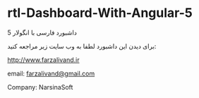 # rtl-Dashboard-With-Angular-5
داشبورد فارسی با انگولار 5


برای دیدن این داشبورد لطفا به وب سایت زیر مراجعه کنید:

http://www.farzalivand.ir

email: farzalivand@gmail.com

Company: NarsinaSoft
